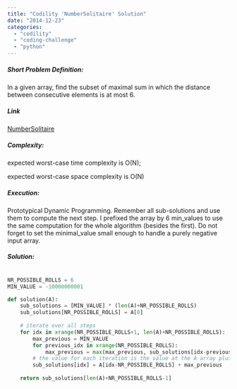 ```yaml
---
title: "Codility 'NumberSolitaire' Solution"
date: "2014-12-23"
categories: 
  - "codility"
  - "coding-challenge"
  - "python"
---
```


##### Short Problem Definition:

In a given array, find the subset of maximal sum in which the distance between consecutive elements is at most 6.

##### Link

[NumberSolitaire](https://codility.com/demo/take-sample-test/number_solitaire)

##### Complexity:

expected worst-case time complexity is O(N);

expected worst-case space complexity is O(N)

##### Execution:

Prototypical Dynamic Programming. Remember all sub-solutions and use them to compute the next step. I prefixed the array by 6 min\_values to use the same computation for the whole algorithm (besides the first). Do not forget to set the minimal\_value small enough to handle a purely negative input array.

##### Solution:

```python

NR_POSSIBLE_ROLLS = 6
MIN_VALUE = -10000000001

def solution(A):
    sub_solutions = [MIN_VALUE] * (len(A)+NR_POSSIBLE_ROLLS)
    sub_solutions[NR_POSSIBLE_ROLLS] = A[0]
    
    # iterate over all steps
    for idx in xrange(NR_POSSIBLE_ROLLS+1, len(A)+NR_POSSIBLE_ROLLS):
        max_previous = MIN_VALUE
        for previous_idx in xrange(NR_POSSIBLE_ROLLS):
            max_previous = max(max_previous, sub_solutions[idx-previous_idx-1])
        # the value for each iteration is the value at the A array plus the best value from which this index can be reached
        sub_solutions[idx] = A[idx-NR_POSSIBLE_ROLLS] + max_previous
    
    return sub_solutions[len(A)+NR_POSSIBLE_ROLLS-1]
```
